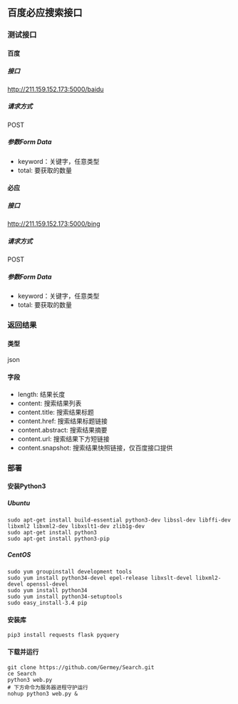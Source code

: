 ## 百度必应搜索接口

### 测试接口

#### 百度

##### 接口

http://211.159.152.173:5000/baidu

##### 请求方式

POST

##### 参数Form Data

* keyword：关键字，任意类型
* total: 要获取的数量 

#### 必应

##### 接口

http://211.159.152.173:5000/bing

##### 请求方式

POST

##### 参数Form Data

- keyword：关键字，任意类型
- total: 要获取的数量 

### 返回结果

#### 类型

json

#### 字段

* length: 结果长度
* content: 搜索结果列表
* content.title: 搜索结果标题
* content.href: 搜索结果标题链接
* content.abstract: 搜索结果摘要
* content.url: 搜索结果下方短链接
* content.snapshot: 搜索结果快照链接，仅百度接口提供

### 部署

#### 安装Python3

##### Ubuntu

```
sudo apt-get install build-essential python3-dev libssl-dev libffi-dev libxml2 libxml2-dev libxslt1-dev zlib1g-dev
sudo apt-get install python3
sudo apt-get install python3-pip
```

##### CentOS

```
sudo yum groupinstall development tools
sudo yum install python34-devel epel-release libxslt-devel libxml2-devel openssl-devel
sudo yum install python34
sudo yum install python34-setuptools
sudo easy_install-3.4 pip
```

#### 安装库

```
pip3 install requests flask pyquery
```

#### 下载并运行

```
git clone https://github.com/Germey/Search.git
ce Search
python3 web.py
# 下方命令为服务器进程守护运行
nohup python3 web.py &
```

